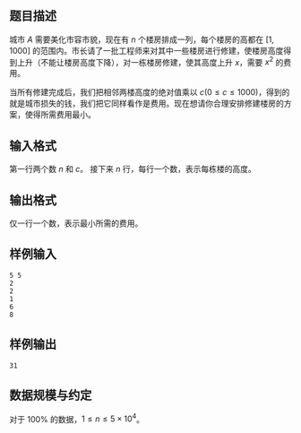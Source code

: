 ## 题目描述

城市 $A$ 需要美化市容市貌，现在有 $n$ 个楼房排成一列，每个楼房的高都在 $[1,1000]$ 的范围内。市长请了一批工程师来对其中一些楼房进行修建，使楼房高度得到上升（不能让楼房高度下降），对一栋楼房修建，使其高度上升 $x$，需要 $x^2$ 的费用。

当所有修建完成后，我们把相邻两楼高度的绝对值乘以 $c(0\le c\le 1000)$，得到的就是城市损失的钱，我们把它同样看作是费用。现在想请你合理安排修建楼房的方案，使得所需费用最小。

## 输入格式

第一行两个数 $n$ 和 $c$。
接下来 $n$ 行，每行一个数，表示每栋楼的高度。

## 输出格式

仅一行一个数，表示最小所需的费用。

## 样例输入

```plain
5 5
2
2
1
6
8
```

## 样例输出

```plain
31
```

## 数据规模与约定

对于 $100\%$ 的数据，$1\le n\le 5\times 10^4$。